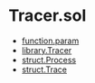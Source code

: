 # Tracer.sol

<!-- START_INDEX -->
- [function.param](./function.param.md)
- [library.Tracer](./library.Tracer.md)
- [struct.Process](./struct.Process.md)
- [struct.Trace](./struct.Trace.md)
<!-- END_INDEX -->

